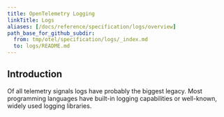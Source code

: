 ```yaml
---
title: OpenTelemetry Logging
linkTitle: Logs
aliases: [/docs/reference/specification/logs/overview]
path_base_for_github_subdir:
  from: tmp/otel/specification/logs/_index.md
  to: logs/README.md
---
```


## Introduction

Of all telemetry signals logs have probably the biggest legacy. Most programming
languages have built-in logging capabilities or well-known, widely used logging
libraries.

